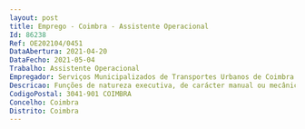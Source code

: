 ```yaml
--- 
layout: post
title: Emprego - Coimbra - Assistente Operacional
Id: 86238
Ref: OE202104/0451
DataAbertura: 2021-04-20
DataFecho: 2021-05-04
Trabalho: Assistente Operacional
Empregador: Serviços Municipalizados de Transportes Urbanos de Coimbra
Descricao: Funções de natureza executiva, de carácter manual ou mecânico, enquadradas em diretivas definidas. Realização de ações ligadas à reparação de viaturas, nomeadamente  limpeza de viaturas, polimento, tratamento antiferrugem, reparação de painéis   bate chapas, substituição de vidros e para brisas, pintura de componentes automóveis, pintura de viaturas, etc.  Proceder à limpeza e arrumação da sua área de trabalho, respetivos equipamentos, ferramentas e materiais armazenados  Elaborar relatórios e registar dados relativos aos trabalhos desempenhados, nomeadamente abrindo e fechando operações em sistema informático ou em suporte papel  Respeitar e aplicar as normas e os procedimentos de segurança, higiene, saúde no trabalho e proteção do ambiente  Utilizar o fardamento atribuído e os equipamentos de proteção individual preconizados  Trabalhar em equipa, nomeadamente em intervenções conjuntas com trabalhadores com valências e perfis funcionais afins.
CodigoPostal: 3041-901 COIMBRA
Concelho: Coimbra
Distrito: Coimbra
--- 
```

